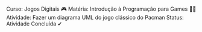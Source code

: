 Curso: Jogos Digitais 🎮
Matéria: Introdução à Programação para Games 👨‍💻
Atividade: Fazer um diagrama UML do jogo clássico do Pacman
Status: Atividade Concluída ✔
